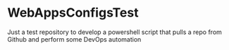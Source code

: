 # WebAppsConfigsTest
Just a test repository to develop a powershell script that pulls a repo from Github and perform some DevOps automation
